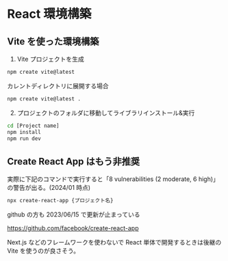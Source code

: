 # React 環境構築

## Vite を使った環境構築

1. Vite プロジェクトを生成

```sh
npm create vite@latest
```

カレントディレクトリに展開する場合

```sh
npm create vite@latest .
```

2. プロジェクトのフォルダに移動してライブラリインストール&実行

```sh
cd [Project name]
npm install
npm run dev
```

## Create React App はもう非推奨

実際に下記のコマンドで実行すると「8 vulnerabilities (2 moderate, 6 high)」の警告が出る。(2024/01 時点)

```sh
npx create-react-app {プロジェクト名}
```

github の方も 2023/06/15 で更新が止まっている

https://github.com/facebook/create-react-app

Next.js などのフレームワークを使わないで React 単体で開発するときは後継の Vite を使うのが良さそう。
